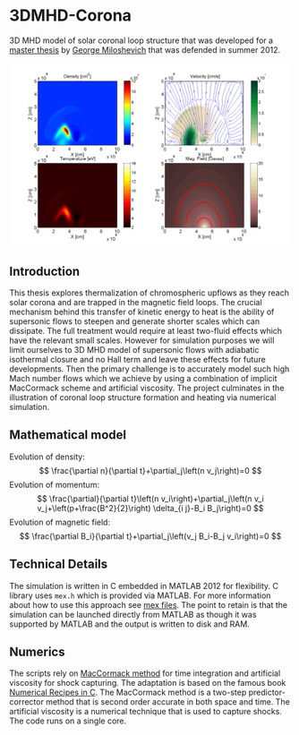 # 3DMHD-Corona
3D MHD model of solar coronal loop structure that was developed for a [master thesis](docs/Thesis.pdf) by [George Miloshevich](https://georgemilosh.github.io) that was defended in summer 2012.

![Upflow trapped in magnetic arcade](/docs/out.gif)

## Introduction
This thesis explores thermalization of chromospheric upflows as they reach solar corona and are trapped in the magnetic field loops. The crucial mechanism behind this transfer of kinetic energy to heat is the ability of supersonic flows to steepen and generate shorter scales which can dissipate. The full treatment would require at least two-fluid effects which have the relevant small scales. However for simulation purposes we will limit ourselves to 3D MHD model of supersonic flows with adiabatic isothermal closure and no Hall term and leave these effects for future developments. Then the primary challenge is to accurately model such high Mach number flows which we achieve by using a combination of implicit MacCormack scheme and artificial viscosity. The project culminates in the illustration of coronal loop structure formation and heating via numerical simulation. 

## Mathematical model
Evolution of density:
$$ \frac{\partial n}{\partial t}+\partial_j\left(n v_j\right)=0 $$
Evolution of momentum:
$$ \frac{\partial}{\partial t}\left(n v_i\right)+\partial_j\left(n v_i v_j+\left(p+\frac{B^2}{2}\right) \delta_{i j}-B_i B_j\right)=0 $$
Evolution of magnetic field:
$$ \frac{\partial B_i}{\partial t}+\partial_j\left(v_j B_i-B_j v_i\right)=0 $$


## Technical Details

The simulation is written in C embedded in MATLAB 2012 for flexibility. C library uses `mex.h` which is provided via MATLAB. For more information about how to use this approach see [mex files](https://www.mathworks.com/help/matlab/call-mex-file-functions.html). The point to retain is that the simulation can be launched directly from MATLAB as though it was supported by MATLAB and the output is written to disk and RAM. 

## Numerics

The scripts rely on [ MacCormack method](https://arc.aiaa.org/doi/abs/10.2514/6.1975-1) for time integration and artificial viscosity for shock capturing. The adaptation is based on the famous book [Numerical Recipes in C](https://dl.acm.org/doi/10.5555/148286). The MacCormack method is a two-step predictor-corrector method that is second order accurate in both space and time. The artificial viscosity is a numerical technique that is used to capture shocks. The code runs on a single core. 